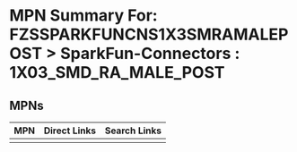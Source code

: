 



# MPN Summary For: FZSSPARKFUNCNS1X3SMRAMALEPOST > SparkFun-Connectors : 1X03_SMD_RA_MALE_POST

## MPNs
  

|MPN|Direct Links|Search Links|
| :--- | :--- | :--- |
||||
